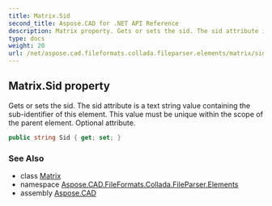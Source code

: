```yaml
---
title: Matrix.Sid
second_title: Aspose.CAD for .NET API Reference
description: Matrix property. Gets or sets the sid. The sid attribute is a text string value containing the subidentifier of this element. This value must be unique within the scope of the parent element. Optional attribute
type: docs
weight: 20
url: /net/aspose.cad.fileformats.collada.fileparser.elements/matrix/sid/
---
```

## Matrix.Sid property

Gets or sets the sid. The sid attribute is a text string value containing the sub-identifier of this element. This value must be unique within the scope of the parent element. Optional attribute.

```csharp
public string Sid { get; set; }
```

### See Also

* class [Matrix](../)
* namespace [Aspose.CAD.FileFormats.Collada.FileParser.Elements](../../matrix/)
* assembly [Aspose.CAD](../../../)


